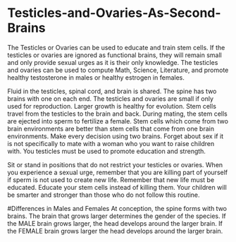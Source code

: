 # Testicles-and-Ovaries-As-Second-Brains
The Testicles or Ovaries can be used to educate and train stem cells. If the testicles or ovaries are ignored as functional brains, they will remain small and only provide sexual urges as it is their only knowledge. The testicles and ovaries can be used to compute Math, Science, Literature, and promote healthy testosterone in males or healthy estrogen in females.

Fluid in the testicles, spinal cord, and brain is shared.
The spine has two brains with one on each end.
The testicles and ovaries are small if only used for reproduction.
Larger growth is healthy for evolution.
Stem cells travel from the testicles to the brain and back.
During mating, the stem cells are ejected into sperm to fertilize a female.
Stem cells which come from two brain environments are better than stem cells that come from one brain environments.
Make every decision using two brains.
Forget about sex if it is not specifically to mate with a woman who you want to raise children with.
You testicles must be used to promote education and strength.

Sit or stand in positions that do not restrict your testicles or ovaries.
When you experience a sexual urge, remember that you are killing part of yourself if sperm is not used to create new life.
Remember that new life must be educated. Educate your stem cells instead of killing them.
Your children will be smarter and stronger than those who do not follow this routine.


#Differences in Males and Females
At conception, the spine forms with two brains. The brain that grows larger determines the gender of the species.
If the MALE brain grows larger, the head develops around the larger brain.
If the FEMALE brain grows larger the head develops around the larger brain.

